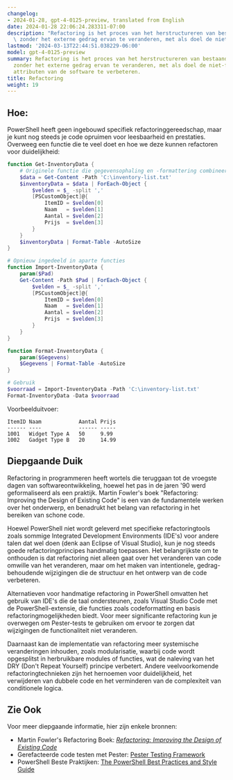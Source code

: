 ```yaml
---
changelog:
- 2024-01-28, gpt-4-0125-preview, translated from English
date: 2024-01-28 22:06:24.283311-07:00
description: "Refactoring is het proces van het herstructureren van bestaande computercode\
  \ zonder het externe gedrag ervan te veranderen, met als doel de niet-\u2026"
lastmod: '2024-03-13T22:44:51.038229-06:00'
model: gpt-4-0125-preview
summary: Refactoring is het proces van het herstructureren van bestaande computercode
  zonder het externe gedrag ervan te veranderen, met als doel de niet-functionele
  attributen van de software te verbeteren.
title: Refactoring
weight: 19
---
```


## Hoe:
PowerShell heeft geen ingebouwd specifiek refactoringgereedschap, maar je kunt nog steeds je code opruimen voor leesbaarheid en prestaties. Overweeg een functie die te veel doet en hoe we deze kunnen refactoren voor duidelijkheid:

```PowerShell
function Get-InventoryData {
    # Originele functie die gegevensophaling en -formattering combineert
    $data = Get-Content -Path 'C:\inventory-list.txt'
    $inventoryData = $data | ForEach-Object {
        $velden = $_ -split ','
        [PSCustomObject]@{
            ItemID = $velden[0]
            Naam   = $velden[1]
            Aantal = $velden[2]
            Prijs  = $velden[3]
        }
    }
    $inventoryData | Format-Table -AutoSize
}

# Opnieuw ingedeeld in aparte functies
function Import-InventoryData {
    param($Pad)
    Get-Content -Path $Pad | ForEach-Object {
        $velden = $_ -split ','
        [PSCustomObject]@{
            ItemID = $velden[0]
            Naam   = $velden[1]
            Aantal = $velden[2]
            Prijs  = $velden[3]
        }
    }
}

function Format-InventoryData {
    param($Gegevens)
    $Gegevens | Format-Table -AutoSize
}

# Gebruik
$voorraad = Import-InventoryData -Path 'C:\inventory-list.txt'
Format-InventoryData -Data $voorraad
```

Voorbeelduitvoer:

```
ItemID Naam            Aantal Prijs
------ ----            ------ -----
1001   Widget Type A   50     9.99
1002   Gadget Type B   20     14.99
```

## Diepgaande Duik
Refactoring in programmeren heeft wortels die teruggaan tot de vroegste dagen van softwareontwikkeling, hoewel het pas in de jaren '90 werd geformaliseerd als een praktijk. Martin Fowler's boek "Refactoring: Improving the Design of Existing Code" is een van de fundamentele werken over het onderwerp, en benadrukt het belang van refactoring in het bereiken van schone code.

Hoewel PowerShell niet wordt geleverd met specifieke refactoringtools zoals sommige Integrated Development Environments (IDE's) voor andere talen dat wel doen (denk aan Eclipse of Visual Studio), kun je nog steeds goede refactoringprincipes handmatig toepassen. Het belangrijkste om te onthouden is dat refactoring niet alleen gaat over het veranderen van code omwille van het veranderen, maar om het maken van intentionele, gedrag-behoudende wijzigingen die de structuur en het ontwerp van de code verbeteren.

Alternatieven voor handmatige refactoring in PowerShell omvatten het gebruik van IDE's die de taal ondersteunen, zoals Visual Studio Code met de PowerShell-extensie, die functies zoals codeformatting en basis refactoringmogelijkheden biedt. Voor meer significante refactoring kun je overwegen om Pester-tests te gebruiken om ervoor te zorgen dat wijzigingen de functionaliteit niet veranderen.

Daarnaast kan de implementatie van refactoring meer systemische veranderingen inhouden, zoals modularisatie, waarbij code wordt opgesplitst in herbruikbare modules of functies, wat de naleving van het DRY (Don't Repeat Yourself) principe verbetert. Andere veelvoorkomende refactoringtechnieken zijn het hernoemen voor duidelijkheid, het verwijderen van dubbele code en het verminderen van de complexiteit van conditionele logica.

## Zie Ook
Voor meer diepgaande informatie, hier zijn enkele bronnen:

- Martin Fowler's Refactoring Boek: [_Refactoring: Improving the Design of Existing Code_](https://martinfowler.com/books/refactoring.html)
- Gerefacteerde code testen met Pester: [Pester Testing Framework](https://pester.dev/)
- PowerShell Beste Praktijken: [The PowerShell Best Practices and Style Guide](https://poshcode.gitbooks.io/powershell-practice-and-style/)
